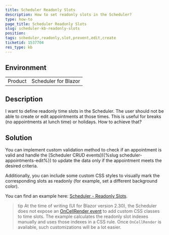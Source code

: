 ```yaml
---
title: Scheduler Readonly Slots
description: How to set readonly slots in the Scheduler?
type: how-to
page_title: Scheduler Readonly Slots
slug: scheduler-kb-readonly-slots
position: 
tags: scheduler,readonly,slot,prevent,edit,create
ticketid: 1537704
res_type: kb
---
```


## Environment
<table>
	<tbody>
		<tr>
			<td>Product</td>
			<td>Scheduler for Blazor</td>
		</tr>
	</tbody>
</table>


## Description

I want to define readonly time slots in the Scheduler. The user should not be able to create or edit appointments at those times. This is useful for breaks (no appointments at lunch time) or holidays. How to achieve that?

## Solution

You can implement custom validation method to check if an appointment is valid and handle the [Scheduler CRUD events]({%slug scheduler-appointments-edit%}) to update the data only if the appointment meets the desired criteria.

Additionally, you can include some custom CSS styles to visually mark the corresponding slots as readonly (for example, set a different background color).

You can find an example here: [Scheduler - Readonly Slots](https://github.com/telerik/blazor-ui/tree/master/scheduler/readonly-slots).

>tip At the time of writing (UI for Blazor version 2.30), the Scheduler does not expose an [OnCellRender event](https://feedback.telerik.com/blazor/1521973-oncellrender-event) to add custom CSS classes to time slots. The example calculates the readonly slot indexes manually and uses those indexes in a CSS rule. Once `OnCellRender` is available, such customizations will be a lot easier.